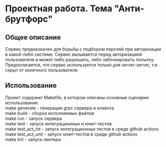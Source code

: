 <h1>Проектная работа. Тема "Анти-брутфорс"</h1>
<h2>Общее описание</h2>
Сервис предназначен для борьбы с подбором паролей при авторизации в какой-либо системе.
Сервис вызывается перед авторизацией пользователя и может либо разрешить, либо заблокировать попытку.
Предполагается, что сервис используется только для server-server, т.е. скрыт от конечного пользователя.

<h2>Использование</h2>
Проект содержит Makefile, в котором описаны основные сценарии использования:<br>
make generate - генерация grpc сервера и клиента<br>
make build - сборка исполняемых файлов<br>
make run - запуск сервера<br>
make test - запуск интеграционных и юнит-тестов<br>
make test_act_int - запуск интеграционных тестов в среде github actions<br>
make test_act_unit - запуск юнит-тестов в среде github actions<br>
make lint - запуск линтера<br>

